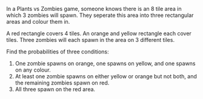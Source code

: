 In a Plants vs Zombies game, someone knows there is an 8 tile area in which 3 zombies will spawn. 
They seperate this area into three rectangular areas and colour them in.

A red rectangle covers 4 tiles.
An orange and yellow rectangle each cover tiles.
Three zombies will each spawn in the area on 3 different tiles.

Find the probabilities of three conditions:

1. One zombie spawns on orange, one spawns on yellow, and one spawns on any colour.
2. At least one zombie spawns on either yellow or orange but not both, and the remaining zombies spawn on red.
3. All three spawn on the red area.

